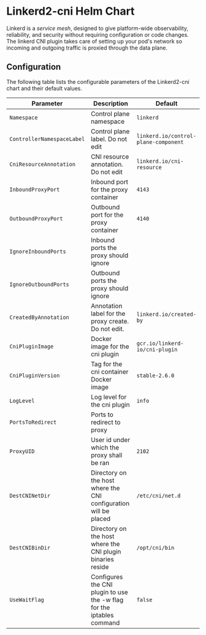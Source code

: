 # Linkerd2-cni Helm Chart

Linkerd is a *service mesh*, designed to give platform-wide observability,
reliability, and security without requiring configuration or code changes.
The linkerd CNI plugin takes care of setting up your pod's network so 
incoming and outgoing traffic is proxied through the data plane.

## Configuration

The following table lists the configurable parameters of the Linkerd2-cni chart and their default values.

| Parameter                            | Description                                                           | Default                       |
|--------------------------------------|-----------------------------------------------------------------------|-------------------------------|
|`Namespace`                           | Control plane namespace                                               | `linkerd`|
|`ControllerNamespaceLabel`            | Control plane label. Do not edit                                      |`linkerd.io/control-plane-component`|
|`CniResourceAnnotation`               | CNI resource annotation. Do not edit                                  |`linkerd.io/cni-resource`
|`InboundProxyPort`                    | Inbound port for the proxy container                                  |`4143`|
|`OutboundProxyPort`                   | Outbound port for the proxy container                                 |`4140`|
|`IgnoreInboundPorts`                  | Inbound ports the proxy should ignore                                 ||
|`IgnoreOutboundPorts`                 | Outbound ports the proxy should ignore                                ||
|`CreatedByAnnotation`                 | Annotation label for the proxy create. Do not edit.                   |`linkerd.io/created-by`|
|`CniPluginImage`                      | Docker image for the cni plugin                                       |`gcr.io/linkerd-io/cni-plugin`|
|`CniPluginVersion`                    | Tag for the cni container Docker image                                |`stable-2.6.0`|
|`LogLevel`                            | Log level for the cni plugin                                          |`info`|
|`PortsToRedirect`                     | Ports to redirect to proxy                                            || 
|`ProxyUID`                            | User id under which the proxy shall be ran                            |`2102`|
|`DestCNINetDir`                       | Directory on the host where the CNI configuration will be placed      |`/etc/cni/net.d`|
|`DestCNIBinDir`                       | Directory on the host where the CNI plugin binaries reside            |`/opt/cni/bin`|
|`UseWaitFlag`                         | Configures the CNI plugin to use the -w flag for the iptables command |`false`|

